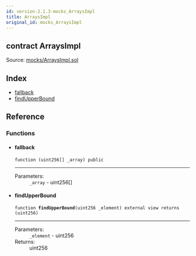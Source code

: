 ```yaml
---
id: version-2.1.3-mocks_ArraysImpl
title: ArraysImpl
original_id: mocks_ArraysImpl
---
```


<div class="contract-doc"><div class="contract"><h2 class="contract-header"><span class="contract-kind">contract</span> ArraysImpl</h2><div class="source">Source: <a href="https://github.com/OpenZeppelin/zeppelin-solidity/blob/v2.1.3/contracts/mocks/ArraysImpl.sol" target="_blank">mocks/ArraysImpl.sol</a></div></div><div class="index"><h2>Index</h2><ul><li><a href="mocks_ArraysImpl.html#">fallback</a></li><li><a href="mocks_ArraysImpl.html#findUpperBound">findUpperBound</a></li></ul></div><div class="reference"><h2>Reference</h2><div class="functions"><h3>Functions</h3><ul><li><div class="item function"><span id="fallback" class="anchor-marker"></span><h4 class="name">fallback</h4><div class="body"><code class="signature">function <strong></strong><span>(uint256[] _array) </span><span>public </span></code><hr/><dl><dt><span class="label-parameters">Parameters:</span></dt><dd><div><code>_array</code> - uint256[]</div></dd></dl></div></div></li><li><div class="item function"><span id="findUpperBound" class="anchor-marker"></span><h4 class="name">findUpperBound</h4><div class="body"><code class="signature">function <strong>findUpperBound</strong><span>(uint256 _element) </span><span>external </span><span>view </span><span>returns  (uint256) </span></code><hr/><dl><dt><span class="label-parameters">Parameters:</span></dt><dd><div><code>_element</code> - uint256</div></dd><dt><span class="label-return">Returns:</span></dt><dd>uint256</dd></dl></div></div></li></ul></div></div></div>
